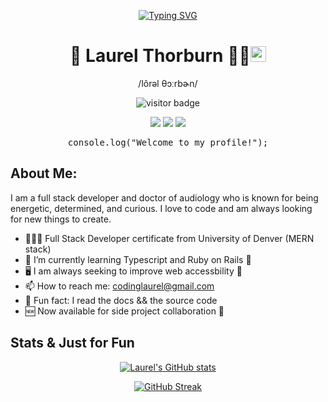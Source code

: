 <div align="center">
 
[![Typing SVG](https://readme-typing-svg.herokuapp.com?color=%23F7B31C&center=true&vCenter=true&lines=🍩+🍩+🍩+🍩;Let's+Code+👩🏻‍💻)](https://git.io/typing-svg)
<!--  [![Typing SVG](https://readme-typing-svg.herokuapp.com?color=%23F7B31C&center=true&vCenter=true&lines=Welcome...;Let's+Code+👩🏻‍💻)](https://git.io/typing-svg)
  -->
# 🌻 **Laurel Thorburn** 🦸‍♀<img src="https://camo.githubusercontent.com/e8e7b06ecf583bc040eb60e44eb5b8e0ecc5421320a92929ce21522dbc34c891/68747470733a2f2f6d656469612e67697068792e636f6d2f6d656469612f6876524a434c467a6361737252346961377a2f67697068792e676966" width="25px" data-canonical-src="https://media.giphy.com/media/hvRJCLFzcasrR4ia7z/giphy.gif" style="max-width: 100%;">
 
 /lôrəl θɔːrbɚn/
 
![visitor badge](https://visitor-badge.glitch.me/badge?page_id=laurelthorburn.visitor-badge&left_color=red&right_color=green&left_text=HelloFriends)


 <a href="https://laurelthorburn.github.io/Laurel-Thorburn-Portfolio/" target="_blank" alt="Github Portfolio"><img src="https://img.shields.io/badge/-PORTFOLIO-708090?logo=GitHub"></a>
 <a href="https://www.linkedin.com/in/laurel-thorburn-651592219/" target="_blank" alt="LinkedIn"><img src="https://img.shields.io/badge/-LINKEDIN-0A66C2?logo=LinkedIn"></a>
 <a href="mailto:codinglaurel@gmail.com" target="_blank" alt="Gmail"><img src="https://img.shields.io/badge/-GMAIL-E6E6FA?logo=Gmail"></a>
 
 

</div>
<div align="center">
 <pre>console.log("Welcome to my profile!");</pre>
</div>

## About Me:

I am  a full stack developer and doctor of audiology who is known for being energetic, determined, and curious. I love to code and am always looking for new things to create.

- 👩🏻‍🎓 Full Stack Developer certificate from University of Denver (MERN stack)
- 🌱 I’m currently learning Typescript and Ruby on Rails 🚀
- 🖥️ I am always seeking to improve web accessbility 💖
- 📫 How to reach me: codinglaurel@gmail.com
- 📖 Fun fact: I read the docs && the source code
- 🆕 Now available for side project collaboration 👯

<!-- ## Technology

<details open>
 <summary>Languages:</summary>

![HTML](https://img.shields.io/badge/HTML5-E34F26?style=for-the-badge&logo=html5&logoColor=white) ![CSS](https://img.shields.io/badge/CSS3-1572B6?style=for-the-badge&logo=css3&logoColor=white) ![JavaScript](https://img.shields.io/badge/JavaScript-323330?style=for-the-badge&logo=javascript&logoColor=F7DF1E) ![JSON](https://img.shields.io/badge/json-5E5C5C?style=for-the-badge&logo=json&logoColor=white)
</details>

<details open>
 <summary>Frameworks:</summary>

![Node.JS](https://img.shields.io/badge/Node.js-339933?style=for-the-badge&logo=nodedotjs&logoColor=white) ![Markdown](https://img.shields.io/badge/Markdown-000000?style=for-the-badge&logo=markdown&logoColor=white) ![Bootstrap](https://img.shields.io/badge/Bootstrap-563D7C?style=for-the-badge&logo=bootstrap&logoColor=white) ![Materialize UI](https://img.shields.io/badge/Material--UI-0081CB?style=for-the-badge&logo=material-ui&logoColor=white) ![jQuery](https://img.shields.io/badge/jQuery-0769AD?style=for-the-badge&logo=jquery&logoColor=white) ![Materialize CSS](https://img.shields.io/badge/-materialize--css-ff69b4?style=for-the-badge&logo=materialize--css&logoColor=white) ![Microsoft](https://img.shields.io/badge/Microsoft-666666?style=for-the-badge&logo=microsoft&logoColor=white) ![Git](https://img.shields.io/badge/Git-F05032?style=for-the-badge&logo=git&logoColor=white) ![Font Awesome](https://img.shields.io/badge/Font_Awesome-339AF0?style=for-the-badge&logo=fontawesome&logoColor=white) ![Handlebars](https://img.shields.io/badge/Handlebars.js-f0772b?style=for-the-badge&logo=handlebarsdotjs&logoColor=black)
</details>

<details>
 <summary>Applications:</summary>

![Visual Studio](https://img.shields.io/badge/Visual_Studio-5C2D91?style=for-the-badge&logo=visual%20studio&logoColor=white) ![]() ![]()
</details> -->

## Stats & Just for Fun

<div align="center">
 
[![Laurel's GitHub stats](https://github-readme-stats.vercel.app/api?username=laurelthorburn&show_icons=true&theme=calm)](https://github.com/anuraghazra/github-readme-stats)

[![GitHub Streak](https://github-readme-streak-stats.herokuapp.com?user=laurelthorburn&theme=calm&date_format=M%20j%5B%2C%20Y%5D)](https://git.io/streak-stats)

<!-- [![Top Langs](https://github-readme-stats.vercel.app/api/top-langs/?username=laurelthorburn&layout=dracula)](https://github.com/anuraghazra/github-readme-stats) -->
</div>



